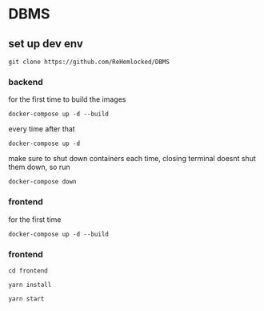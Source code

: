 # DBMS

## set up dev env

`git clone https://github.com/ReHemlocked/DBMS`

### backend

for the first time to build the images

`docker-compose up -d --build`

every time after that 

`docker-compose up -d`

make sure to shut down containers each time, closing terminal doesnt shut them down, so run

`docker-compose down`

### frontend

for the first time 

`docker-compose up -d --build`

### frontend

`cd frontend`

`yarn install`

`yarn start`
